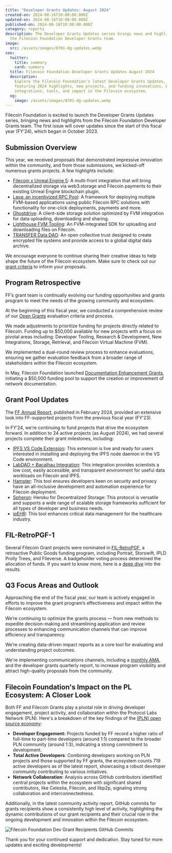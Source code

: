 ```yaml
---
title: "Developer Grants Updates: August 2024"
created-on: 2024-08-16T10:00:00.000Z
updated-on: 2024-08-16T10:00:00.000Z
published-on: 2024-08-16T10:00:00.000Z
category: reports
description: The Developer Grants Updates series brings news and highlights from
  the Filecoin Foundation Developer Grants team.
image:
  src: /assets/images/0701-dg-updates.webp
seo:
  twitter:
    title: summary
    card: summary
  title: Filecoin Foundation Developer Grants Updates August 2024
  description:
    Explore the Filecoin Foundation's latest Developer Grants Updates,
    featuring 2024 highlights, new projects, and funding innovations. Discover
    integrations, tools, and impact in the Filecoin ecosystem.
  og:
    image: /assets/images/0701-dg-updates.webp
---
```


Filecoin Foundation is excited to launch the Developer Grants Updates series, bringing news and highlights from the Filecoin Foundation Developer Grants team. The first issue will cover updates since the start of this fiscal year (FY’24), which began in October 2023.

## Submission Overview

This year, we received proposals that demonstrated impressive innovation within the community, and from those submissions, we kicked-off numerous grants projects. A few highlights include:

- [Filecoin x Unreal Engine 5](https://www.3studio.online/): A multi-front integration that will bring decentralized storage via web3.storage and Filecoin payments to their existing Unreal Engine blockchain plugin.
- [Lava: an incentivized RPC Pool](https://www.lavanet.xyz/): A framework for deploying multiple FVM-based applications using public Filecoin RPC solutions with functionality for one-click deployments, payments and more.
- [Ghostdrive](https://ghostdrive.com/): A client-side storage solution optimized by FVM integration for data uploading, downloading and sharing.
- [Lighthouse FVM Tooling](https://docs.lighthouse.storage/lighthouse-1/filecoin-virtual-machine): An FVM-integrated SDK for uploading and downloading files on Filecoin.
- [TRANSFER Data DAO](https://transfer-trust.fission.app/): An open collective trust designed to create encrypted file systems and provide access to a global digital data archive.

We encourage everyone to continue sharing their creative ideas to help shape the future of the Filecoin ecosystem. Make sure to check out our [grant criteria](https://github.com/filecoin-project/devgrants/blob/master/Program%20Resources/Open%20Grants%20README.md) to inform your proposals.

## Program Retrospective

FF’s grant team is continually evolving our funding opportunities and grants program to meet the needs of the growing community and ecosystem.

At the beginning of this fiscal year, we conducted a comprehensive review of our [Open Grants](https://github.com/filecoin-project/devgrants/blob/master/Program%20Resources/Open%20Grants%20README.md) evaluation criteria and process.

We made adjustments to prioritize funding for projects directly related to Filecoin. Funding up to $50,000 available for new projects with a focus on pivotal areas including: Developer Tooling, Research & Development, New Integrations, Storage, Retrieval, and Filecoin Virtual Machine (FVM).

We implemented a dual-round review process to enhance evaluations, ensuring we gather evaluation feedback from a broader range of stakeholders within the Filecoin ecosystem.

In May, Filecoin Foundation launched [Documentation Enhancement Grants](https://github.com/filecoin-project/devgrants/blob/master/Program%20Resources/Documentation%20Enhancement%20Grants%20README.md), initiating a $50,000 funding pool to support the creation or improvement of network documentation.

## Grant Pool Updates

The [FF Annual Report](https://fil.org/blog/filecoin-foundation-2023-annual-report), published in February 2024, provided an extensive look into FF-supported projects from the previous fiscal year (FY’23).

In FY’24, we’re continuing to fund projects that drive the ecosystem forward. In addition to 24 active projects (as August 2024), we had several projects complete their grant milestones, including:

- [IPFS VS Code Extension](https://marketplace.visualstudio.com/items?itemName=Dataseek.ipfs-vscode-extension): This extension is live and ready for users interested in installing and deploying the IPFS node daemon in the VS Code environment.
- [LabDAO + Bacalhau Integration](https://www.labdao.xyz/): This integration provides scientists a low cost, easily accessible, and transparent environment for useful data workloads on Filecoin and IPFS.
- [Hamster](https://hamsternet.io/): This tool ensures developers keen on security and privacy have an all-inclusive development and automation experience for Filecoin deployment.
- [Spheron](https://www.spheron.network/): Heroku for Decentralized Storage: This protocol is versatile and supports a wide range of scalable storage frameworks sufficient for all types of developer and business needs.
- [ipEHR](https://ipehr.org/): This tool enhances critical data management for the healthcare industry.

## FIL-RetroPGF-1

Several Filecoin Grant projects were nominated in [FIL-RetroPGF](https://www.fil-retropgf.io/projects?search=), a retroactive Public Goods funding program, including Portrait, Storswift, IPLD Prolly Trees, and Fileverse. A badgeholder voting process determined the allocation of funds. If you want to know more, here is a [deep dive](https://medium.com/cryptoeconlab/a-deepdive-into-fil-retropgf-1-results-7e5a0bcdba08) into the results.

## Q3 Focus Areas and Outlook

Approaching the end of the fiscal year, our team is actively engaged in efforts to improve the grant program’s effectiveness and impact within the Filecoin ecosystem.

We’re continuing to optimize the grants process –– from new methods to expedite decision-making and streamlining application and review processes to enhancing communication channels that can improve efficiency and transparency.

We’re creating data-driven impact reports as a core tool for evaluating and understanding project outcomes.

We're implementing communications channels, including a [monthly AMA](https://calendly.com/filecoin-grants/office-hours-ama?month=2024-08), and the developer grants quarterly report, to increase program visibility and attract high-quality proposals from the community.

## Filecoin Foundation's Impact on the PL Ecosystem: A Closer Look

Both FF and Filecoin Grants play a pivotal role in driving developer engagement, project activity, and collaboration within the Protocol Labs Network (PLN). Here's a breakdown of the key findings of the [(PLN) open source economy](https://docs.opensource.observer/blog/pln-ecosystem-analysis/):

- **Developer Engagement:** Projects funded by FF record a higher ratio of full-time to part-time developers (around 1:1) compared to the broader PLN community (around 1:3), indicating a strong commitment to development.
- **Total Active Developers**: Combining developers working on PLN projects and those supported by FF grants, the ecosystem counts 719 active developers as of the latest report, showcasing a robust developer community contributing to various initiatives.
- **Network Collaboration**: Analysis across GitHub contributors identified central projects within the ecosystem with significant shared contributors, like Celestia, Filecoin, and libp2p, signaling strong collaboration and interconnectedness.

Additionally, in the latest community activity report, GitHub commits for grants recipients show a consistently high level of activity, highlighting the dynamic contributions of our grant recipients and their crucial role in the ongoing development and innovation within the Filecoin ecosystem.

![](/assets/images/dg-image-commits.png "Filecoin Foundation Dev Grant Recipients GitHub Commits")

Thank you for your continued support and dedication. Stay tuned for more updates and exciting developments!
